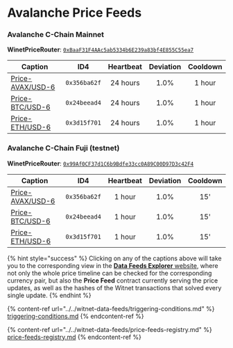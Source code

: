 # Avalanche Price Feeds

### **Avalanche C-Chain Mainnet**

**WinetPriceRouter**: [`0xBaaF31F4AAc5ab5334b6E239a83bf4E855C55ea7`](https://snowtrace.io/address/0xBaaF31F4AAc5ab5334b6E239a83bf4E855C55ea7#readContract)

| **Caption**                                                                      | **ID4**      | **Heartbeat** | **Deviation** | **Cooldown** |
| -------------------------------------------------------------------------------- | ------------ | :-----------: | :-----------: | :----------: |
| [Price-AVAX/USD-6](https://feeds.witnet.io/feeds/avalanche-mainnet\_avax-usd\_6) | `0x356ba62f` |    24 hours   |      1.0%     |    1 hour    |
| [Price-BTC/USD-6](https://feeds.witnet.io/feeds/avalanche-mainnet\_btc-usd\_6)   | `0x24beead4` |    24 hours   |      1.0%     |    1 hour    |
| [Price-ETH/USD-6](https://feeds.witnet.io/feeds/avalanche-mainnet\_eth-usd\_6)   | `0x3d15f701` |    24 hours   |      1.0%     |    1 hour    |

### **Avalanche C-Chain Fuji** (testnet)

**WinetPriceRouter**: [`0x99Af0CF37d1C6b9Bdfe33cc0A89C00D97D3c42F4`](https://testnet.snowtrace.io/address/0x99Af0CF37d1C6b9Bdfe33cc0A89C00D97D3c42F4#readContract)

| **Caption**                                                                   | **ID4**      | **Heartbeat** | **Deviation** | **Cooldown** |
| ----------------------------------------------------------------------------- | ------------ | :-----------: | :-----------: | :----------: |
| [Price-AVAX/USD-6](https://feeds.witnet.io/feeds/avalanche-fuji\_avax-usd\_6) | `0x356ba62f` |     1 hour    |      1.0%     |      15'     |
| [Price-BTC/USD-6](https://feeds.witnet.io/feeds/avalanche-fuji\_btc-usd\_6)   | `0x24beead4` |     1 hour    |      1.0%     |      15'     |
| [Price-ETH/USD-6](https://feeds.witnet.io/feeds/avalanche-fuji\_eth-usd\_6)   | `0x3d15f701` |     1 hour    |      1.0%     |      15'     |

{% hint style="success" %}
Clicking on any of the captions above will take you to the corresponding view in the [**Data Feeds Explorer** website](https://feeds.witnet.io), where not only the whole price timeline can be checked for the corresponding currency pair, but also the **Price Feed** contract currently serving the price updates, as well as the hashes of the Witnet transactions that solved every single update.
{% endhint %}

{% content-ref url="../../witnet-data-feeds/triggering-conditions.md" %}
[triggering-conditions.md](../../witnet-data-feeds/triggering-conditions.md)
{% endcontent-ref %}

{% content-ref url="../../witnet-data-feeds/price-feeds-registry.md" %}
[price-feeds-registry.md](../../witnet-data-feeds/price-feeds-registry.md)
{% endcontent-ref %}
